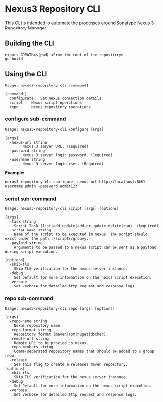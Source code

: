 # Nexus3 Repository CLI

This CLI is intended to automate the processes around Sonatype Nexus 3 Repository Manager.

## Building the CLI

```console
export GOPATH=$(pwd) <From the root of the repository>
go build
```

## Using the CLI

```console
Usage: nexus3-repository-cli [command]

[commands]
  configurate	Set nexus connection details
  script  	Nexus script operations
  repo  	Nexus repository operations
```

### configure sub-command

```console
Usage: nexus3-repository-cli configure [args]

[args]
  -nexus-url string
    	Nexus 3 server URL. (Required)
  -password string
    	Nexus 3 server login password. (Required)
  -username string
    	Nexus 3 server login user. (Required)
```

**Example:**

```console
nexus3-repository-cli configure -nexus-url http://localhost:8081 -username admin -password admin123
```

### script sub-command

```configure
Usage: nexus3-repository-cli script [args] [options]

[args]
  -task string
	Script Task (list|add|update|add-or-update|delete|run). (Required)
  -script-name string
	Name of the script to be executed in nexus. The script should exist under the path ./scripts/groovy.
  -payload string
	Arguments to be passed to a nexus script can be sent as a payload during script execution.

[options]
  -skip-tls
	Skip TLS verification for the nexus server instance.
  -debug
	Set Default for more information on the nexus script execution.
  -verbose
	Set Verbose for detailed http request and response logs.
```

### repo sub-command

```configure
Usage: nexus3-repository-cli repo [args] [options]

[args]
  -repo-name string
	Nexus repository name.
  -repo-format string
	Repository format (maven|npm|nuget|docker).
  -remote-url string
	Remote URL to be proxied in nexus.
  -repo-members string
	Comma-separated repository names that should be added to a group repo.
  -release
	Set this flag to create a releases maven repository.
[options]
  -skip-tls
	Skip TLS verification for the nexus server instance.
  -debug
	Set Default for more information on the nexus script execution.
  -verbose
	Set Verbose for detailed http request and response logs.
```